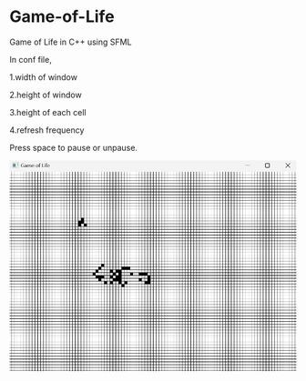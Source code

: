 # Game-of-Life

Game of Life in C++ using SFML

In conf file,

1.width of window

2.height of window

3.height of each cell

4.refresh frequency

Press space to pause or unpause.

![alt text](https://github.com/patwu22/Game-of-Life/blob/main/pic.png)
